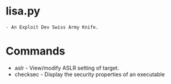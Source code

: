 # lisa.py
	- An Exploit Dev Swiss Army Knife. 

# Commands
* aslr		- View/modify ASLR setting of target.
* checksec	- Display the security properties of an executable